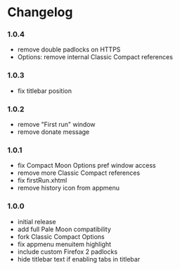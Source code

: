 # Changelog

### 1.0.4
- remove double padlocks on HTTPS
- Options: remove internal Classic Compact references

### 1.0.3
- fix titlebar position

### 1.0.2
- remove "First run" window
- remove donate message

### 1.0.1
- fix Compact Moon Options pref window access
- remove more Classic Compact references
- fix firstRun.xhtml
- remove history icon from appmenu

### 1.0.0
- initial release
- add full Pale Moon compatibility
- fork Classic Compact Options
- fix appmenu menuitem highlight
- include custom Firefox 2 padlocks
- hide titlebar text if enabling tabs in titlebar